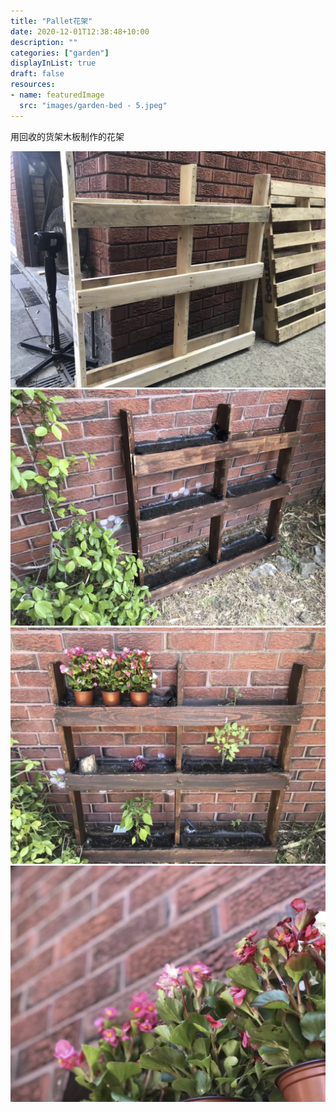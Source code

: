 ```yaml
---
title: "Pallet花架"
date: 2020-12-01T12:38:48+10:00
description: ""
categories: ["garden"]
displayInList: true
draft: false 
resources:
- name: featuredImage
  src: "images/garden-bed - 5.jpeg"
---
```



用回收的货架木板制作的花架

![image](images/garden-bed%20-%203.jpeg)
![image](images/garden-bed%20-%202.jpeg)
![image](images/garden-bed%20-%205.jpeg)
![image](images/garden-bed%20-%204.jpeg)
